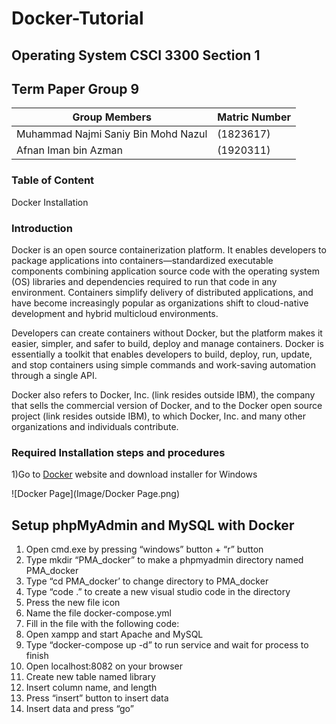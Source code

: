 # Docker-Tutorial

## Operating System CSCI 3300 Section 1
## Term Paper Group 9
Group Members | Matric Number
--------------|--------------
 Muhammad Najmi Saniy Bin Mohd Nazul | (1823617)
 Afnan Iman bin Azman | (1920311)

### Table of Content

Docker Installation

### Introduction
Docker is an open source containerization platform. It enables developers to package applications into containers—standardized executable components combining application source code with the operating system (OS) libraries and dependencies required to run that code in any environment. Containers simplify delivery of distributed applications, and have become increasingly popular as organizations shift to cloud-native development and hybrid multicloud environments.

Developers can create containers without Docker, but the platform makes it easier, simpler, and safer to build, deploy and manage containers. Docker is essentially a toolkit that enables developers to build, deploy, run, update, and stop containers using simple commands and work-saving automation through a single API.

Docker also refers to Docker, Inc. (link resides outside IBM), the company that sells the commercial version of Docker, and to the Docker open source project (link resides outside IBM), to which Docker, Inc. and many other organizations and individuals contribute.


### Required Installation steps and procedures
1)Go to [Docker](https://www.docker.com/products/docker-desktop/) website and download installer for Windows

![Docker Page](Image/Docker Page.png)

## Setup phpMyAdmin and MySQL with Docker
1. Open cmd.exe by pressing “windows” button + “r” button
2. Type mkdir “PMA_docker” to make a phpmyadmin directory named PMA_docker
3. Type “cd PMA_docker’ to change directory to PMA_docker
4. Type “code .” to create a new visual studio code in the directory
5. Press the new file icon
6. Name the file docker-compose.yml
7. Fill in the file with the following code:
8. Open xampp and start Apache and MySQL
9. Type “docker-compose up -d” to run service and wait for process to finish
10. Open localhost:8082 on your browser
11. Create new table named library
12. Insert column name, and length
13. Press “insert” button to insert data
14. Insert data and press “go”


###
###
